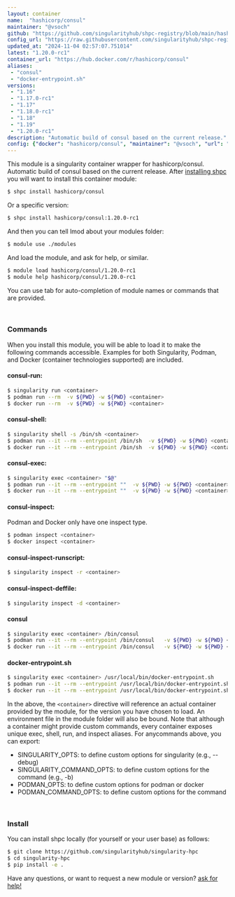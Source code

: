 ```yaml
---
layout: container
name:  "hashicorp/consul"
maintainer: "@vsoch"
github: "https://github.com/singularityhub/shpc-registry/blob/main/hashicorp/consul/container.yaml"
config_url: "https://raw.githubusercontent.com/singularityhub/shpc-registry/main/hashicorp/consul/container.yaml"
updated_at: "2024-11-04 02:57:07.751014"
latest: "1.20.0-rc1"
container_url: "https://hub.docker.com/r/hashicorp/consul"
aliases:
 - "consul"
 - "docker-entrypoint.sh"
versions:
 - "1.16"
 - "1.17.0-rc1"
 - "1.17"
 - "1.18.0-rc1"
 - "1.18"
 - "1.19"
 - "1.20.0-rc1"
description: "Automatic build of consul based on the current release."
config: {"docker": "hashicorp/consul", "maintainer": "@vsoch", "url": "https://hub.docker.com/r/hashicorp/consul", "description": "Automatic build of consul based on the current release.", "latest": {"1.20.0-rc1": "sha256:03414e75aa7ad410af9c53dd6ef8907db3ff9c910279b43fca369aa01de274c0"}, "tags": {"1.16": "sha256:e4c674e01776d5bd8c6d85462c7fb057b2c5ec46256e2d0ac2737caf122decd7", "1.17.0-rc1": "sha256:a44a99380b89e66caa4a6511212bff40fa1f4b89d62374bd4ebcf3897c05976b", "1.17": "sha256:fa5020e2307bc941e4317207de1ab55f2c7a8cd6b02c0592cce1cd20ec8a7f87", "1.18.0-rc1": "sha256:0e20dd2d4cc42b7efd888334432e5524c58acc37f7fd6541269c61c15afe5328", "1.18": "sha256:946dd0c97e4312dc61574ac25e21e1af8a4d3f6917ac6249e32ebfafdcd01049", "1.19": "sha256:e244c64df77ab3586f177f1692e98575086eb40343dc82a6320f5e79543490eb", "1.20.0-rc1": "sha256:03414e75aa7ad410af9c53dd6ef8907db3ff9c910279b43fca369aa01de274c0"}, "aliases": {"consul": "/bin/consul", "docker-entrypoint.sh": "/usr/local/bin/docker-entrypoint.sh"}}
---
```


This module is a singularity container wrapper for hashicorp/consul.
Automatic build of consul based on the current release.
After [installing shpc](#install) you will want to install this container module:


```bash
$ shpc install hashicorp/consul
```

Or a specific version:

```bash
$ shpc install hashicorp/consul:1.20.0-rc1
```

And then you can tell lmod about your modules folder:

```bash
$ module use ./modules
```

And load the module, and ask for help, or similar.

```bash
$ module load hashicorp/consul/1.20.0-rc1
$ module help hashicorp/consul/1.20.0-rc1
```

You can use tab for auto-completion of module names or commands that are provided.

<br>

### Commands

When you install this module, you will be able to load it to make the following commands accessible.
Examples for both Singularity, Podman, and Docker (container technologies supported) are included.

#### consul-run:

```bash
$ singularity run <container>
$ podman run --rm  -v ${PWD} -w ${PWD} <container>
$ docker run --rm  -v ${PWD} -w ${PWD} <container>
```

#### consul-shell:

```bash
$ singularity shell -s /bin/sh <container>
$ podman run --it --rm --entrypoint /bin/sh  -v ${PWD} -w ${PWD} <container>
$ docker run --it --rm --entrypoint /bin/sh  -v ${PWD} -w ${PWD} <container>
```

#### consul-exec:

```bash
$ singularity exec <container> "$@"
$ podman run --it --rm --entrypoint ""  -v ${PWD} -w ${PWD} <container> "$@"
$ docker run --it --rm --entrypoint ""  -v ${PWD} -w ${PWD} <container> "$@"
```

#### consul-inspect:

Podman and Docker only have one inspect type.

```bash
$ podman inspect <container>
$ docker inspect <container>
```

#### consul-inspect-runscript:

```bash
$ singularity inspect -r <container>
```

#### consul-inspect-deffile:

```bash
$ singularity inspect -d <container>
```


#### consul

```bash
$ singularity exec <container> /bin/consul
$ podman run --it --rm --entrypoint /bin/consul   -v ${PWD} -w ${PWD} <container> -c " $@"
$ docker run --it --rm --entrypoint /bin/consul   -v ${PWD} -w ${PWD} <container> -c " $@"
```


#### docker-entrypoint.sh

```bash
$ singularity exec <container> /usr/local/bin/docker-entrypoint.sh
$ podman run --it --rm --entrypoint /usr/local/bin/docker-entrypoint.sh   -v ${PWD} -w ${PWD} <container> -c " $@"
$ docker run --it --rm --entrypoint /usr/local/bin/docker-entrypoint.sh   -v ${PWD} -w ${PWD} <container> -c " $@"
```



In the above, the `<container>` directive will reference an actual container provided
by the module, for the version you have chosen to load. An environment file in the
module folder will also be bound. Note that although a container
might provide custom commands, every container exposes unique exec, shell, run, and
inspect aliases. For anycommands above, you can export:

 - SINGULARITY_OPTS: to define custom options for singularity (e.g., --debug)
 - SINGULARITY_COMMAND_OPTS: to define custom options for the command (e.g., -b)
 - PODMAN_OPTS: to define custom options for podman or docker
 - PODMAN_COMMAND_OPTS: to define custom options for the command

<br>

### Install

You can install shpc locally (for yourself or your user base) as follows:

```bash
$ git clone https://github.com/singularityhub/singularity-hpc
$ cd singularity-hpc
$ pip install -e .
```

Have any questions, or want to request a new module or version? [ask for help!](https://github.com/singularityhub/singularity-hpc/issues)
